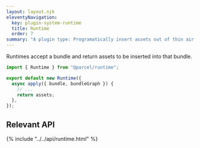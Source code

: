 ```yaml
---
layout: layout.njk
eleventyNavigation:
  key: plugin-system-runtime
  title: Runtime
  order: 7
summary: "A plugin type: Programatically insert assets out of thin air into bundles"
---
```


Runtimes accept a bundle and return assets to be inserted into that bundle.

```js
import { Runtime } from "@parcel/runtime";

export default new Runtime({
  async apply({ bundle, bundleGraph }) {
    // ...
    return assets;
  },
});
```

## Relevant API

{% include "../../api/runtime.html" %}
